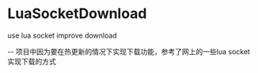 # LuaSocketDownload
use lua socket improve download

-- 项目中因为要在热更新的情况下实现下载功能，参考了网上的一些lua socket实现下载的方式
